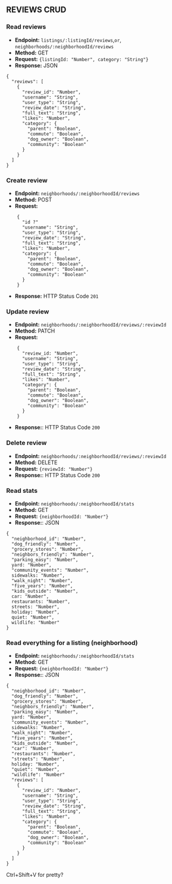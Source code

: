 ## REVIEWS CRUD

### Read reviews
* **Endpoint:** `listings/:listingId/reviews`,`or`, `neighborhoods/:neighborhoodId/reviews`
* **Method:** GET
* **Request:** `{listingId: "Number", category: "String"}`
* **Response:** JSON
```
{
  "reviews": [
    {
      "review_id": "Number",
      "username": "String",
      "user_type": "String",
      "review_date": "String",
      "full_text": "String",
      "likes": "Number",
      "category": {
        "parent": "Boolean",
        "commute": "Boolean",
        "dog_owner": "Boolean",
        "community": "Boolean"
      }
    }
  ]
}
```

### Create review
* **Endpoint:** `neighborhoods/:neighborhoodId/reviews`
* **Method:** POST
* **Request:**
```
    {
      "id ?"
      "username": "String",
      "user_type": "String",
      "review_date": "String",
      "full_text": "String",
      "likes": "Number",
      "category": {
        "parent": "Boolean",
        "commute": "Boolean",
        "dog_owner": "Boolean",
        "community": "Boolean"
      }
    }
  ```
* **Response:** HTTP Status Code `201`

### Update review
* **Endpoint:** `neighborhoods/:neighborhoodId/reviews/:reviewId`
* **Method:** PATCH
* **Request:**
```
    {
      "review_id: "Number",
      "username": "String",
      "user_type": "String",
      "review_date": "String",
      "full_text": "String",
      "likes": "Number",
      "category": {
        "parent": "Boolean",
        "commute": "Boolean",
        "dog_owner": "Boolean",
        "community": "Boolean"
      }
    }
```
* **Response:**: HTTP Status Code `200`

### Delete review
* **Endpoint:** `neighborhoods/:neighborhoodId/reviews/:reviewId`
* **Method:** DELETE
* **Request:** `{reviewId: "Number"}`
* **Response:**: HTTP Status Code `200`

### Read stats
* **Endpoint:** `neighborhoods/:neighborhoodId/stats`
* **Method:** GET
* **Request:** `{neighborhoodId: "Number"}`
* **Response:**: JSON
```
{
  "neighborhood_id": "Number",
  "dog_friendly": "Number",
  "grocery_stores": "Number",
  "neighbors_friendly": "Number",
  "parking_easy": "Number",
  yard: "Number",
  "community_events": "Number",
  sidewalks: "Number",
  "walk_night": "Number",
  "five_years": "Number",
  "kids_outside": "Number",
  car: "Number",
  restaurants: "Number",
  streets: "Number",
  holiday: "Number",
  quiet: "Number",
  wildlife: "Number"
}
```
### Read everything for a listing (neighborhood)
* **Endpoint:** `neighborhoods/:neighborhoodId/stats`
* **Method:** GET
* **Request:** `{neighborhoodId: "Number"}`
* **Response:**: JSON
```
{
  "neighborhood_id": "Number",
  "dog_friendly": "Number",
  "grocery_stores": "Number",
  "neighbors_friendly": "Number",
  "parking_easy": "Number",
  yard: "Number",
  "community_events": "Number",
  sidewalks: "Number",
  "walk_night": "Number",
  "five_years": "Number",
  "kids_outside": "Number",
  "car": "Number",
  "restaurants": "Number",
  "streets": "Number",
  holiday: "Number",
  "quiet": "Number",
  "wildlife": "Number"
  "reviews": [
    {
      "review_id": "Number",
      "username": "String",
      "user_type": "String",
      "review_date": "String",
      "full_text": "String",
      "likes": "Number",
      "category": {
        "parent": "Boolean",
        "commute": "Boolean",
        "dog_owner": "Boolean",
        "community": "Boolean"
      }
    }
  ]
}
```


Ctrl+Shift+V for pretty?